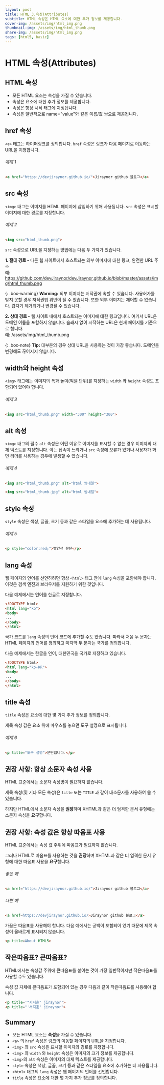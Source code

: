```yaml
---
layout: post
title: HTML 3.속성(Attributes)
subtitle: HTML 속성은 HTML 요소에 대한 추가 정보를 제공합니다.
cover-img: /assets/img/html_img.png
thumbnail-img: /assets/img/html_thumb.png
share-img: /assets/img/html_img.png
tags: [html5, basic]
---
```


# HTML 속성(Attributes)   
   
   
## HTML 속성   
   
+ 모든 HTML 요소는 속성을 가질 수 있습니다.   
+ 속성은 요소에 대한 추가 정보를 제공합니다.   
+ 속성은 항상 시작 태그에 지정됩니다.   
+ 속성은 일반적으로 name="value"와 같은 이름/값 쌍으로 제공됩니다.   
   
## href 속성   
   
```<a>``` 태그는 하이퍼링크를 정의합니다. ```href``` 속성은 링크가 다음 페이지로 이동하는 URL을 지정합니다.
   
###### 예제 1   
   
```html
<a href="https://devjiraynor.github.io/">Jiraynor github 블로그</a>
```   
   
## src 속성   
   
```<img>``` 태그는 이미지를 HTML 페이지에 삽입하기 위해 사용됩니다. ```src``` 속성은 표시할 이미지에 대한 경로를 지정합니다.
   
###### 예제 2   
   
```html
<img src="html_thumb.png">
```   
   
```src``` 속성으로 URL을 지정하는 방법에는 다음 두 가지가 있습니다.   
   
**1. 절대 경로 -** 다른 웹 사이트에서 호스트되는 외부 이미지에 대한 링크, 완전한 URL 주소   
예: https://github.com/devJiraynor/devJiraynor.github.io/blob/master/assets/img/html_thumb.png   
   
{: .box-warning}
**Warning:** 외부 이미지는 저작권에 속할 수 있습니다. 사용허가를 받지 못할 경우 저작권법 위반이 될 수 있습니다. 또한 외부 이미지는 제어할 수 없습니다. 갑자기 제거되거나 변경될 수 있습니다.   
   
**2. 상대 경로 -** 웹 사이트 내에서 호스트되는 이미지에 대한 링크입니다. 여기서 URL은 도메인 이름을 포함하지 않습니다. 슬래시 없이 시작하는 URL은 현재 페이지를 기준으로 합니다.   
예: /assets/img/html_thumb.png   
   
{: .box-note}
**Tip:** 대부분의 경우 상대 URL을 사용하는 것이 가장 좋습니다. 도메인을 변경해도 끊어지지 않습니다.   
   
## width와 height 속성   
   
```<img>``` 태그에는 이미지의 폭과 높이(픽셀 단위)를 지정하는 ```width``` 와 ```height``` 속성도 포함되어 있어야 합니다.   
   
###### 예제 3   
   
```html
<img src="html_thumb.png" width="300" height="300">
```   
   
## alt 속성   
   
```<img>``` 태그의 필수 ```alt``` 속성은 어떤 이유로 이미지를 표시할 수 없는 경우 이미지의 대체 텍스트를 지정합니다. 이는 접속이 느리거나 ```src``` 속성에 오류가 있거나 사용자가 화면 리더를 사용하는 경우에 발생할 수 있습니다.   
   
###### 예제 4   
   
```html
<img src="html_thumb.png" alt="html 썸네일">
```   
```html
<img src="html_thumb.jpg" alt="html 썸네일">
```   
   
## style 속성   
   
```style``` 속성은 색상, 글꼴, 크기 등과 같은 스타일을 요소에 추가하는 데 사용됩니다.   
   
###### 예제 5   

```html
<p style="color:red;">빨간색 문단</p>
```   
   
## lang 속성   
   
웹 페이지의 언어를 선언하려면 항상 ```<html>``` 태그 안에 ```lang``` 속성을 포함해야 합니다. 이것은 검색 엔진과 브라우저를 지원하기 위한 것입니다.   

다음 예제에서는 언어를 한글로 지정합니다.   
   
```html
<!DOCTYPE html>
<html lang="ko">
<body>
...
</body>
</html>
```   
   
국가 코드를 ```lang``` 속성의 언어 코드에 추가할 수도 있습니다. 따라서 처음 두 문자는 HTML 페이지의 언어를 정의하고 마지막 두 문자는 국가를 정의합니다.   
   
다음 예제에서는 한글을 언어, 대한민국을 국가로 지정하고 있습니다.   

```html
<!DOCTYPE html>
<html lang="ko-KR">
<body>
...
</body>
</html>
```   
   
## title 속성   
   
```title``` 속성은 요소에 대한 몇 가지 추가 정보를 정의합니다.   
   
제목 속성 값은 요소 위에 마우스를 놓으면 도구 설명으로 표시됩니다.   
   
###### 예제 6   
   
```html
<p title="도구 설명">문단입니다.</p>
```   
   
## 권장 사항: 항상 소문자 속성 사용   
   
HTML 표준에서는 소문자 속성명이 필요하지 않습니다.   
   
제목 속성(및 기타 모든 속성)은 ```title``` 또는 ```TITLE``` 과 같이 대소문자를 사용하여 쓸 수 있습니다.   
   
하지만 HTML에서 소문자 속성을 **권장**하며 XHTML과 같은 더 엄격한 문서 유형에는 소문자 속성을 **요구**합니다.   
   
## 권장 사항: 속성 값은 항상 따옴표 사용   
   
HTML 표준에서는 속성 값 주위에 따옴표가 필요하지 않습니다.   
   
그러나 HTML로 따옴표를 사용하는 것을 **권장**하며 XHTML과 같은 더 엄격한 문서 유형에 대한 따옴표 사용을 **요구**합니다.   
   
###### 좋은 예   
   
```html
<a href="https://devjiraynor.github.io/">Jiraynor github 블로그</a>
```   
   
###### 나쁜 예   
   
```html
<a href=https://devjiraynor.github.io/>Jiraynor github 블로그</a>
```   
   
가끔은 따옴표를 사용해야 합니다. 다음 예에서는 공백이 포함되어 있기 때문에 제목 속성이 올바르게 표시되지 않습니다.   
   
```html
<p title=About HTML5>
```   
   
## 작은따옴표? 큰따옴표?   
   
HTML에서는 속성값 주위에 큰따옴표를 붙이는 것이 가장 일반적이지만 작은따옴표를 사용할 수도 있습니다.   
   
속성 값 자체에 큰따옴표가 포함되어 있는 경우 다음과 같이 작은따옴표를 사용해야 합니다.   
   
```html
<p title='"서지훈" jiraynor'>
<p title="'서지훈' jiraynor">
```   
   
## Summary   
   
+ 모든 HTML 요소는 **속성**을 가질 수 있습니다.   
+ ```<a>``` 의 ```href``` 속성은 링크의 이동할 페이지의 URL을 지정합니다.   
+ ```<img>``` 의 ```src``` 속성은 표시할 이미지의 경로를 지정합니다.   
+ ```<img>``` 의 ```width``` 와 ```height``` 속성은 이미지의 크기 정보를 제공합니다.   
+ ```<img>```의 ```alt``` 속성은 이미지의 대체 텍스트를 제공합니다.   
+ ```style``` 속성은 색상, 글꼴, 크기 등과 같은 스타일을 요소에 추가하는 데 사용됩니다.   
+ ```<html>``` 태그의 ```lang``` 속성은 웹 페이지의 언어를 선언합니다.   
+ ```title``` 속성은 요소에 대한 몇 가지 추가 정보를 정의합니다.   
   
